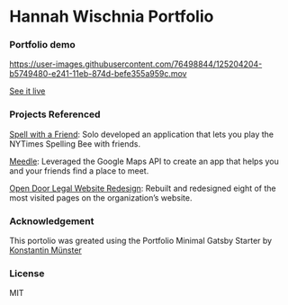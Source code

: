 # Hannah Wischnia Portfolio

### Portfolio demo

https://user-images.githubusercontent.com/76498844/125204204-b5749480-e241-11eb-874d-befe355a959c.mov

[See it live](https://hannahwischnia.com)

### Projects Referenced
[Spell with a Friend](https://spellwithafriend.com): Solo developed an application that lets you play the NYTimes Spelling Bee with friends.

[Meedle](meedleapp.herokuapp.com): Leveraged the Google Maps API to create an app that helps you and your friends find a place to meet.

[Open Door Legal Website Redesign](opendoorlegal.org/why-legal-aid): Rebuilt and redesigned eight of the most visited pages on the organization’s website.

### Acknowledgement
This portolio was greated using the Portfolio Minimal Gatsby Starter by [Konstantin Münster](https://github.com/konstantinmuenster)


### License
MIT
